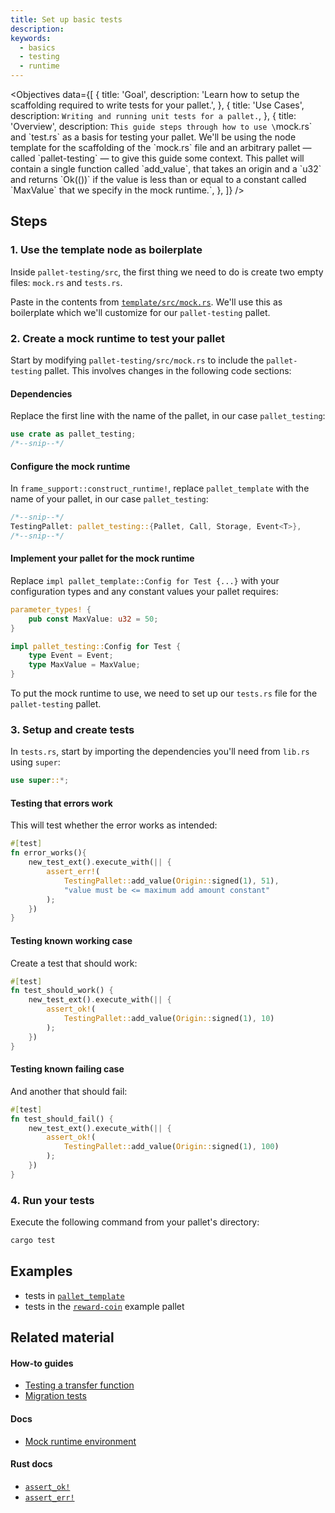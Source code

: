 ```yaml
---
title: Set up basic tests
description:
keywords:
  - basics
  - testing
  - runtime
---
```


<Objectives
  data={[
    {
      title: 'Goal',
      description:
        'Learn how to setup the scaffolding required to write tests for your pallet.',
    },
    {
      title: 'Use Cases',
      description: `Writing and running unit tests for a pallet.`,
    },
    {
      title: 'Overview',
      description: `This guide steps through how to use \`mock.rs\` and \`test.rs\` as a basis for
      testing your pallet. We'll be using the node template for the scaffolding of the \`mock.rs\`
      file and an arbitrary pallet &mdash; called \`pallet-testing\` &mdash; to give this guide some
      context. This pallet will contain a single function called \`add_value\`, that takes an origin
      and a \`u32\` and returns \`Ok(())\` if the value is less than or equal to a constant called
      \`MaxValue\` that we specify in the mock runtime.`,
    },
  ]}
/>

## Steps

### 1. Use the template node as boilerplate

Inside `pallet-testing/src`, the first thing we need to do is create two empty files: `mock.rs` and `tests.rs`.

Paste in the contents from [`template/src/mock.rs`][template-node-mock-rs]. We'll use this as boilerplate
which we'll customize for our `pallet-testing` pallet.

### 2. Create a mock runtime to test your pallet

Start by modifying `pallet-testing/src/mock.rs` to include the `pallet-testing` pallet. This involves changes in the following code sections:

#### Dependencies

Replace the first line with the name of the pallet, in our case `pallet_testing`:

```rust
use crate as pallet_testing;
/*--snip--*/
```

#### Configure the mock runtime

In `frame_support::construct_runtime!`, replace `pallet_template` with the name of your pallet, in our
case `pallet_testing`:

```rust
/*--snip--*/
TestingPallet: pallet_testing::{Pallet, Call, Storage, Event<T>},
/*--snip--*/
```

#### Implement your pallet for the mock runtime

Replace `impl pallet_template::Config for Test {...}` with your configuration types and any
constant values your pallet requires:

```rust
parameter_types! {
	pub const MaxValue: u32 = 50;
}

impl pallet_testing::Config for Test {
	type Event = Event;
	type MaxValue = MaxValue;
}
```

To put the mock runtime to use, we need to set up our `tests.rs` file for the `pallet-testing` pallet.

### 3. Setup and create tests

In `tests.rs`, start by importing the dependencies you'll need from `lib.rs` using `super`:

```rust
use super::*;
```

#### Testing that errors work

This will test whether the error works as intended:

```rust
#[test]
fn error_works(){
	new_test_ext().execute_with(|| {
		assert_err!(
			TestingPallet::add_value(Origin::signed(1), 51),
			"value must be <= maximum add amount constant"
		);
	})
}

```

#### Testing known working case

Create a test that should work:

```rust
#[test]
fn test_should_work() {
	new_test_ext().execute_with(|| {
		assert_ok!(
			TestingPallet::add_value(Origin::signed(1), 10)
		);
	})
}
```

#### Testing known failing case

And another that should fail:

```rust
#[test]
fn test_should_fail() {
	new_test_ext().execute_with(|| {
		assert_ok!(
			TestingPallet::add_value(Origin::signed(1), 100)
		);
	})
}
```

### 4. Run your tests

Execute the following command from your pallet's directory:

```bash
cargo test
```

## Examples

- tests in [`pallet_template`](https://github.com/substrate-developer-hub/substrate-node-template/blob/master/pallets/template/src/tests.rs#L1-L23)
- tests in the [`reward-coin`](https://github.com/substrate-developer-hub/substrate-how-to-guides/blob/main/example-code/template-node/pallets/reward-coin/src/tests.rs) example pallet

## Related material

#### How-to guides

- [Testing a transfer function](/reference/how-to-guides/testing/test-transfer)
- [Migration tests](/reference/how-to-guides/storage-migrations/test-migration)

#### Docs

- [Mock runtime environment][mock-runtime]

#### Rust docs

- [`assert_ok!`](/rustdocs/latest/frame_support/macro.assert_ok.html)
- [`assert_err!`](/rustdocs/latest/frame_support/macro.assert_err.html)

[template-node-mock-rs]: https://github.com/substrate-developer-hub/substrate-node-template/blob/467927bda05a56dfe57690aec93ff504a6009daa/pallets/template/src/mock.rs#L1-L61
[template-node-mock-rs]: https://github.com/substrate-developer-hub/substrate-node-template/blob/467927bda05a56dfe57690aec93ff504a6009daa/pallets/template/src/tests.rs#L1-L23
[mock-runtime]: /v3/runtime/testing#mock-runtime-environment

